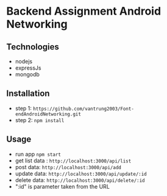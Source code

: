 # __Backend Assignment Android Networking__

## Technologies
- nodejs
- expressJs
- mongodb

## Installation
- step 1: `https://github.com/vantrung2003/Font-endAndroidNetworking.git`
- step 2: `npm install`

## Usage
- run app `npm start`
- get list data : `http://localhost:3000/api/list`
- post data:  `http://localhost:3000/api/add`
- update data:  `http://localhost:3000/api/update/:id`
- delete data:  `http://localhost:3000/api/delete/:id`
- ":id" is parameter taken from the URL

